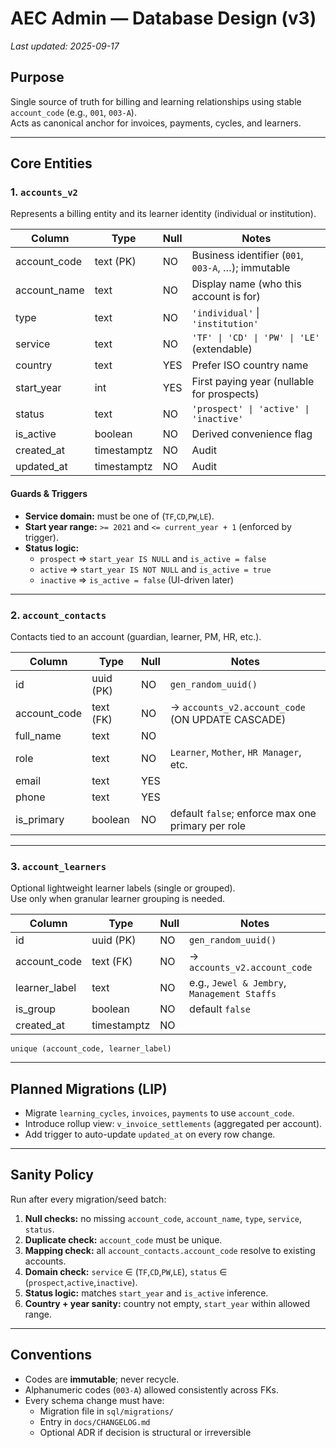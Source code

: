 # AEC Admin — Database Design (v3)

_Last updated: 2025-09-17_

## Purpose
Single source of truth for billing and learning relationships using stable `account_code` (e.g., `001`, `003-A`).  
Acts as canonical anchor for invoices, payments, cycles, and learners.

---

## Core Entities

### 1. `accounts_v2`
Represents a billing entity and its learner identity (individual or institution).

| Column        | Type        | Null | Notes |
|---------------|-------------|------|-------|
| account_code  | text (PK)   | NO   | Business identifier (`001`, `003-A`, …); immutable |
| account_name  | text        | NO   | Display name (who this account is for) |
| type          | text        | NO   | `'individual'` \| `'institution'` |
| service       | text        | NO   | `'TF' \| 'CD' \| 'PW' \| 'LE'` (extendable) |
| country       | text        | YES  | Prefer ISO country name |
| start_year    | int         | YES  | First paying year (nullable for prospects) |
| status        | text        | NO   | `'prospect' \| 'active' \| 'inactive'` |
| is_active     | boolean     | NO   | Derived convenience flag |
| created_at    | timestamptz | NO   | Audit |
| updated_at    | timestamptz | NO   | Audit |

#### Guards & Triggers
- **Service domain:** must be one of (`TF`,`CD`,`PW`,`LE`).
- **Start year range:** `>= 2021` and `<= current_year + 1` (enforced by trigger).
- **Status logic:**  
  - `prospect` ⇒ `start_year IS NULL` and `is_active = false`  
  - `active` ⇒ `start_year IS NOT NULL` and `is_active = true`  
  - `inactive` ⇒ `is_active = false` (UI-driven later)

---

### 2. `account_contacts`
Contacts tied to an account (guardian, learner, PM, HR, etc.).

| Column       | Type        | Null | Notes |
|--------------|-------------|------|-------|
| id           | uuid (PK)   | NO   | `gen_random_uuid()` |
| account_code | text (FK)   | NO   | → `accounts_v2.account_code` (ON UPDATE CASCADE) |
| full_name    | text        | NO   | |
| role         | text        | NO   | `Learner`, `Mother`, `HR Manager`, etc. |
| email        | text        | YES  | |
| phone        | text        | YES  | |
| is_primary   | boolean     | NO   | default `false`; enforce max one primary per role |

---

### 3. `account_learners`
Optional lightweight learner labels (single or grouped).  
Use only when granular learner grouping is needed.

| Column        | Type        | Null | Notes |
|---------------|-------------|------|-------|
| id            | uuid (PK)   | NO   | `gen_random_uuid()` |
| account_code  | text (FK)   | NO   | → `accounts_v2.account_code` |
| learner_label | text        | NO   | e.g., `Jewel & Jembry`, `Management Staffs` |
| is_group      | boolean     | NO   | default `false` |
| created_at    | timestamptz | NO   | |

`unique (account_code, learner_label)`

---

## Planned Migrations (LIP)
- Migrate `learning_cycles`, `invoices`, `payments` to use `account_code`.
- Introduce rollup view: `v_invoice_settlements` (aggregated per account).
- Add trigger to auto-update `updated_at` on every row change.

---

## Sanity Policy
Run after every migration/seed batch:

1. **Null checks:** no missing `account_code`, `account_name`, `type`, `service`, `status`.
2. **Duplicate check:** `account_code` must be unique.
3. **Mapping check:** all `account_contacts.account_code` resolve to existing accounts.
4. **Domain check:** `service` ∈ (`TF`,`CD`,`PW`,`LE`), `status` ∈ (`prospect`,`active`,`inactive`).
5. **Status logic:** matches `start_year` and `is_active` inference.
6. **Country + year sanity:** country not empty, `start_year` within allowed range.

---

## Conventions
- Codes are **immutable**; never recycle.
- Alphanumeric codes (`003-A`) allowed consistently across FKs.
- Every schema change must have:
  - Migration file in `sql/migrations/`
  - Entry in `docs/CHANGELOG.md`
  - Optional ADR if decision is structural or irreversible





